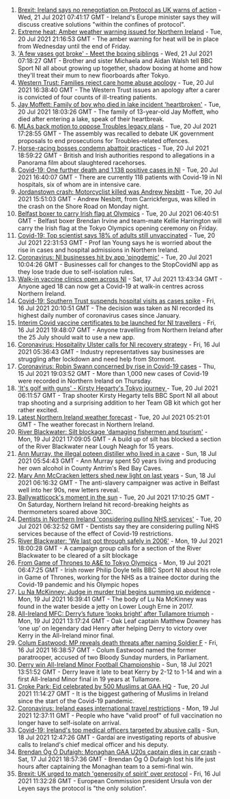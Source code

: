 1. [Brexit: Ireland says no renegotiation on Protocol as UK warns of action](https://www.bbc.co.uk/news/uk-northern-ireland-57901928) - Wed, 21 Jul 2021 07:41:17 GMT - Ireland's Europe minister says they will discuss creative solutions "within the confines of protocol".
2. [Extreme heat: Amber weather warning issued for Northern Ireland](https://www.bbc.co.uk/news/uk-northern-ireland-57903564) - Tue, 20 Jul 2021 21:16:53 GMT - The amber warning for heat will be in place from Wednesday until the end of Friday.
3. ['A few vases got broke' - Meet the boxing siblings](https://www.bbc.co.uk/sport/av/olympics/57912664) - Wed, 21 Jul 2021 07:18:27 GMT - Brother and sister Michaela and Aidan Walsh tell BBC Sport NI all about growing up together, shadow boxing at home and how they'll treat their mum to new floorboards after Tokyo.
4. [Western Trust: Families reject care home abuse apology](https://www.bbc.co.uk/news/uk-northern-ireland-foyle-west-57899386) - Tue, 20 Jul 2021 16:38:40 GMT - The Western Trust issues an apology after a carer is convicted of four counts of ill-treating patients.
5. [Jay Moffett: Family of boy who died in lake incident 'heartbroken'](https://www.bbc.co.uk/news/uk-northern-ireland-57904812) - Tue, 20 Jul 2021 18:03:26 GMT - The family of 13-year-old Jay Moffett, who died after entering a lake, speak of their heartbreak.
6. [MLAs back motion to oppose Troubles legacy plans](https://www.bbc.co.uk/news/uk-northern-ireland-57892882) - Tue, 20 Jul 2021 17:28:55 GMT - The assembly was recalled to debate UK government proposals to end prosecutions for Troubles-related offences.
7. [Horse-racing bosses condemn abattoir practices](https://www.bbc.co.uk/news/uk-57902663) - Tue, 20 Jul 2021 18:59:22 GMT - British and Irish authorities respond to allegations in a Panorama film about slaughtered racehorses.
8. [Covid-19: One further death and 1,138 positive cases in NI](https://www.bbc.co.uk/news/uk-northern-ireland-57905606) - Tue, 20 Jul 2021 16:40:07 GMT - There are currently 118 patients with Covid-19 in NI hospitals, six of whom are in intensive care.
9. [Jordanstown crash: Motorcyclist killed was Andrew Nesbitt](https://www.bbc.co.uk/news/uk-northern-ireland-57899521) - Tue, 20 Jul 2021 15:51:03 GMT - Andrew Nesbitt, from Carrickfergus, was killed in the crash on the Shore Road on Monday night.
10. [Belfast boxer to carry Irish flag at Olympics](https://www.bbc.co.uk/sport/olympics/57898847) - Tue, 20 Jul 2021 06:40:51 GMT - Belfast boxer Brendan Irvine and team-mate Kellie Harrington will carry the Irish flag at the Tokyo Olympics opening ceremony on Friday.
11. [Covid-19: Top scientist says 18% of adults still unvaccinated](https://www.bbc.co.uk/news/uk-northern-ireland-57895246) - Tue, 20 Jul 2021 22:31:53 GMT - Prof Ian Young says he is worried about the rise in cases and hospital admissions in Northern Ireland.
12. [Coronavirus: NI businesses hit by app 'pingdemic'](https://www.bbc.co.uk/news/uk-northern-ireland-57899897) - Tue, 20 Jul 2021 10:04:26 GMT - Businesses call for changes to the StopCovidNI app as they lose trade due to self-isolation rules.
13. [Walk-in vaccine clinics open across NI](https://www.bbc.co.uk/news/uk-northern-ireland-57863840) - Sat, 17 Jul 2021 13:43:34 GMT - Anyone aged 18 can now get a Covid-19 at walk-in centres across Northern Ireland.
14. [Covid-19: Southern Trust suspends hospital visits as cases spike](https://www.bbc.co.uk/news/uk-northern-ireland-57867718) - Fri, 16 Jul 2021 20:10:51 GMT - The decision was taken as NI recorded its highest daily number of coronavirus cases since January.
15. [Interim Covid vaccine certificates to be launched for NI travellers](https://www.bbc.co.uk/news/uk-northern-ireland-57868779) - Fri, 16 Jul 2021 19:48:07 GMT - Anyone travelling from Northern Ireland after the 25 July should wait to use a new app.
16. [Coronavirus: Hospitality Ulster calls for NI recovery strategy](https://www.bbc.co.uk/news/uk-northern-ireland-57857496) - Fri, 16 Jul 2021 05:36:43 GMT - Industry representatives say businesses are struggling after lockdown and need help from Stormont.
17. [Coronavirus: Robin Swann concerned by rise in Covid-19 cases](https://www.bbc.co.uk/news/uk-northern-ireland-57854088) - Thu, 15 Jul 2021 19:03:52 GMT - More than 1,000 new cases of Covid-19 were recorded in Northern Ireland on Thursday.
18. ['It's golf with guns' - Kirsty Hegarty's Tokyo journey ](https://www.bbc.co.uk/sport/av/olympics/57865476) - Tue, 20 Jul 2021 06:11:57 GMT - Trap shooter Kirsty Hegarty tells BBC Sport NI all about trap shooting and a surprising addition to her Team GB kit which got her rather excited.
19. [Latest Northern Ireland weather forecast](https://www.bbc.co.uk/news/uk-northern-ireland-26018439) - Tue, 20 Jul 2021 05:21:01 GMT - The weather forecast in Northern Ireland.
20. [River Blackwater: Silt blockage 'damaging fishermen and tourism'](https://www.bbc.co.uk/news/uk-northern-ireland-57841201) - Mon, 19 Jul 2021 17:09:05 GMT - A build up of silt has blocked a section of the River Blackwater near Lough Neagh for 15 years.
21. [Ann Murray, the illegal poteen distiller who lived in a cave](https://www.bbc.co.uk/news/uk-northern-ireland-57852184) - Sun, 18 Jul 2021 05:54:43 GMT - Ann Murray spent 50 years living and producing her own alcohol in County Antrim's Red Bay Caves.
22. [Mary Ann McCracken letters shed new light on last years](https://www.bbc.co.uk/news/uk-northern-ireland-57808883) - Sun, 18 Jul 2021 06:16:32 GMT - The anti-slavery campaigner was active in Belfast well into her 90s, new letters reveal.
23. [Ballywatticock's moment in the sun](https://www.bbc.co.uk/news/uk-northern-ireland-politics-57909358) - Tue, 20 Jul 2021 17:10:25 GMT - On Saturday, Northern Ireland hit record-breaking heights as thermometers soared above 30C.
24. [Dentists in Northern Ireland 'considering pulling NHS services'](https://www.bbc.co.uk/news/uk-northern-ireland-57889605) - Tue, 20 Jul 2021 06:32:52 GMT - Dentists say they are considering pulling NHS services because of the effect of Covid-19 restrictions.
25. [River Blackwater: 'We last got through safely in 2006'](https://www.bbc.co.uk/news/uk-northern-ireland-57892143) - Mon, 19 Jul 2021 18:00:28 GMT - A campaign group calls for a section of the River Blackwater to be cleared of a silt blockage
26. [From Game of Thrones to A&E to Tokyo Olympics](https://www.bbc.co.uk/sport/av/olympics/57865473) - Mon, 19 Jul 2021 06:47:25 GMT - Irish rower Philip Doyle tells BBC Sport NI about his role in Game of Thrones, working for the NHS as a trainee doctor during the Covid-19 pandemic and his Olympic hopes
27. [Lu Na McKinney: Judge in murder trial begins summing up evidence](https://www.bbc.co.uk/news/uk-northern-ireland-57894655) - Mon, 19 Jul 2021 16:39:41 GMT - The body of Lu Na McKinney was found in the water beside a jetty on Lower Lough Erne in 2017.
28. [All-Ireland MFC: Derry’s future ‘looks bright’ after Tullamore triumph](https://www.bbc.co.uk/sport/gaelic-games/57890977) - Mon, 19 Jul 2021 13:17:24 GMT - Oak Leaf captain Matthew Downey has ‘one up’ on legendary dad Henry after helping Derry to victory over Kerry in the All-Ireland minor final.
29. [Colum Eastwood: MP reveals death threats after naming Soldier F](https://www.bbc.co.uk/news/uk-northern-ireland-foyle-west-57863054) - Fri, 16 Jul 2021 16:38:57 GMT - Colum Eastwood named the former paratrooper, accused of two Bloody Sunday murders, in Parliament.
30. [Derry win All-Ireland Minor Football Championship](https://www.bbc.co.uk/sport/northern-ireland/57880739) - Sun, 18 Jul 2021 13:51:52 GMT - Derry leave it late to beat Kerry by 2-12 to 1-14 and win a first All-Ireland Minor final in 19 years at Tullamore.
31. [Croke Park: Eid celebrated by 500 Muslims at GAA HQ](https://www.bbc.co.uk/news/world-europe-57901923) - Tue, 20 Jul 2021 11:14:27 GMT - It is the biggest gathering of Muslims in Ireland since the start of the Covid-19 pandemic.
32. [Coronavirus: Ireland eases international travel restrictions](https://www.bbc.co.uk/news/world-europe-57886435) - Mon, 19 Jul 2021 12:37:11 GMT - People who have "valid proof" of full vaccination no longer have to self-isolate on arrival.
33. [Covid-19: Ireland's top medical officers targeted by abusive calls](https://www.bbc.co.uk/news/world-europe-57879013) - Sun, 18 Jul 2021 12:47:26 GMT - Gardaí are investigating reports of abusive calls to Ireland's chief medical officer and his deputy.
34. [Brendan Óg Ó Dufaigh: Monaghan GAA U20s captain dies in car crash](https://www.bbc.co.uk/news/world-europe-57873315) - Sat, 17 Jul 2021 18:57:36 GMT - Brendan Óg Ó Dufaigh lost his life just hours after captaining the Monaghan team to a semi-final win.
35. [Brexit: UK urged to match 'generosity of spirit' over protocol](https://www.bbc.co.uk/news/world-europe-57863846) - Fri, 16 Jul 2021 11:32:28 GMT - European Commission president Ursula von der Leyen says the protocol is "the only solution".

